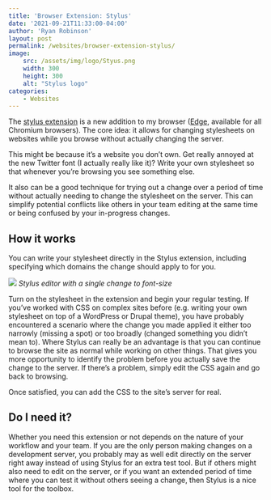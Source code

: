```yaml
---
title: 'Browser Extension: Stylus'
date: '2021-09-21T11:33:00-04:00'
author: 'Ryan Robinson'
layout: post
permalink: /websites/browser-extension-stylus/
image: 
    src: /assets/img/logo/Styus.png
    width: 300
    height: 300
    alt: "Stylus logo"
categories:
    - Websites
---
```


The [stylus extension](https://chrome.google.com/webstore/detail/stylus/clngdbkpkpeebahjckkjfobafhncgmne) is a new addition to my browser ([Edge](/web-browser-microsoft-edge-vs-chrome/), available for all Chromium browsers). The core idea: it allows for changing stylesheets on websites while you browse without actually changing the server.

This might be because it’s a website you don’t own. Get really annoyed at the new Twitter font (I actually really like it)? Write your own stylesheet so that whenever you’re browsing you see something else.

It also can be a good technique for trying out a change over a period of time without actually needing to change the stylesheet on the server. This can simplify potential conflicts like others in your team editing at the same time or being confused by your in-progress changes.

## How it works

You can write your stylesheet directly in the Stylus extension, including specifying which domains the change should apply to for you.

![](/assets/img/2021/09/Stylus-Editor-1024x513.png)
_Stylus editor with a single change to font-size_

Turn on the stylesheet in the extension and begin your regular testing. If you’ve worked with CSS on complex sites before (e.g. writing your own stylesheet on top of a WordPress or Drupal theme), you have probably encountered a scenario where the change you made applied it either too narrowly (missing a spot) or too broadly (changed something you didn’t mean to). Where Stylus can really be an advantage is that you can continue to browse the site as normal while working on other things. That gives you more opportunity to identify the problem before you actually save the change to the server. If there’s a problem, simply edit the CSS again and go back to browsing.

Once satisfied, you can add the CSS to the site’s server for real.

## Do I need it?

Whether you need this extension or not depends on the nature of your workflow and your team. If you are the only person making changes on a development server, you probably may as well edit directly on the server right away instead of using Stylus for an extra test tool. But if others might also need to edit on the server, or if you want an extended period of time where you can test it without others seeing a change, then Stylus is a nice tool for the toolbox.